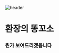 
![header](https://capsule-render.vercel.app/api?type=Waving&color=4e63d6&height=200&section=header&text=chuh_World&fontSize=50&animation=fadeIn&fontColor=DDDDDD)
# 환장의 똥꼬소
### 뭔가 보여드리겠읍니다

<!--
**chuh007/chuh007** is a ✨ _special_ ✨ repository because its `README.md` (this file) appears on your GitHub profile.

Here are some ideas to get you started:

- 🔭 I’m currently working on ...
- 🌱 I’m currently learning ...
- 👯 I’m looking to collaborate on ...
- 🤔 I’m looking for help with ...
- 💬 Ask me about ...
- 📫 How to reach me: ...
- 😄 Pronouns: ...
- ⚡ Fun fact: ...
-->
